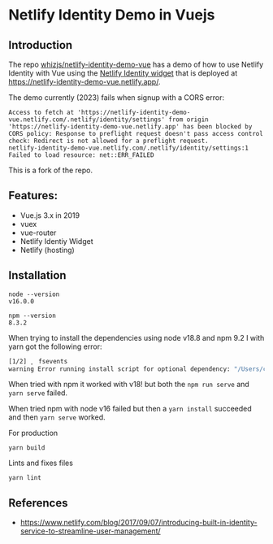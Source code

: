 # Netlify Identity Demo in Vuejs

## Introduction

The repo [whizjs/netlify-identity-demo-vue](https://github.com/whizjs/netlify-identity-demo-vue) has a demo of how to use Netlify Identity with Vue using the [Netlify Identity widget](https://github.com/netlify/netlify-identity-widget)
that is deployed at <https://netlify-identity-demo-vue.netlify.app/>. 

The demo currently (2023) fails when signup with a CORS error:

```
Access to fetch at 'https://netlify-identity-demo-vue.netlify.com/.netlify/identity/settings' from origin 'https://netlify-identity-demo-vue.netlify.app' has been blocked by CORS policy: Response to preflight request doesn't pass access control check: Redirect is not allowed for a preflight request.
netlify-identity-demo-vue.netlify.com/.netlify/identity/settings:1          Failed to load resource: net::ERR_FAILED
```

This is a fork of the repo.

## Features:
 - Vue.js 3.x in 2019
 - vuex
 - vue-router
 - Netlify Identiy Widget
 - Netlify (hosting) 

## Installation

```
node --version
v16.0.0

npm --version
8.3.2
```

When trying to install the dependencies using node v18.8 and npm 9.2 I with yarn  got the following error:

```bash
[1/2] ⡀ fsevents
warning Error running install script for optional dependency: "/Users/casianorodriguezleon/campus-virtual/2223/learning/netlify-learning/netlify-identity-demo-vue/node_modules/fsevents: Command failed. 
```
When tried with npm it worked with v18! but both the `npm run serve` and `yarn serve` failed. 

When tried npm with node v16 failed but then a `yarn install` succeeded and then `yarn serve` worked.

For production

```
yarn build
```

Lints and fixes files

```
yarn lint
```


## References

* <https://www.netlify.com/blog/2017/09/07/introducing-built-in-identity-service-to-streamline-user-management/>
